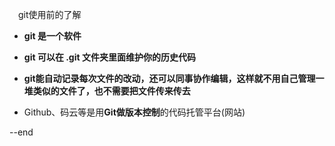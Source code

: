 &emsp;git使用前的了解
- **git 是一个软件**

- **git 可以在 .git 文件夹里面维护你的历史代码**

- **git能自动记录每次文件的改动，还可以同事协作编辑，这样就不用自己管理一堆类似的文件了，也不需要把文件传来传去**

- Github、码云等是用**Git做版本控制**的代码托管平台(网站)

--end
